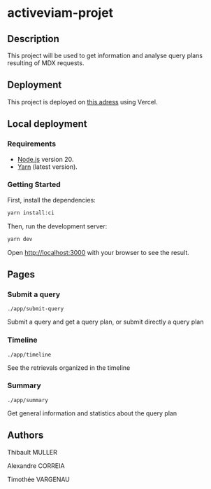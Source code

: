 # activeviam-projet

## Description

This project will be used to get information and analyse query plans resulting of MDX requests.

## Deployment

This project is deployed on [this adress](https://activeviam-projet.vercel.app) using Vercel.

## Local deployment

### Requirements

- [Node.js](https://nodejs.org) version 20.
- [Yarn](https://yarnpkg.com) (latest version).

### Getting Started

First, install the dependencies:

```bash
yarn install:ci
```

Then, run the development server:

```bash
yarn dev
```

Open [http://localhost:3000](http://localhost:3000) with your browser to see the result.

## Pages

### Submit a query

`./app/submit-query`

Submit a query and get a query plan, or submit directly a query plan

### Timeline

`./app/timeline`

See the retrievals organized in the timeline

### Summary

`./app/summary`

Get general information and statistics about the query plan

## Authors

Thibault MULLER

Alexandre CORREIA

Timothée VARGENAU
